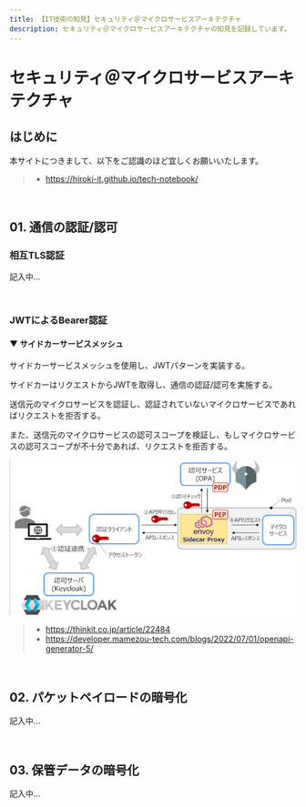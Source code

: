 ```yaml
---
title: 【IT技術の知見】セキュリティ＠マイクロサービスアーキテクチャ
description: セキュリティ＠マイクロサービスアーキテクチャの知見を記録しています。
---
```


# セキュリティ＠マイクロサービスアーキテクチャ

## はじめに

本サイトにつきまして、以下をご認識のほど宜しくお願いいたします。

> - https://hiroki-it.github.io/tech-notebook/

<br>

## 01. 通信の認証/認可

### 相互TLS認証

記入中...

<br>

### JWTによるBearer認証

#### ▼ サイドカーサービスメッシュ

サイドカーサービスメッシュを使用し、JWTパターンを実装する。

サイドカーはリクエストからJWTを取得し、通信の認証/認可を実施する。

送信元のマイクロサービスを認証し、認証されていないマイクロサービスであればリクエストを拒否する。

また、送信元のマイクロサービスの認可スコープを検証し、もしマイクロサービスの認可スコープが不十分であれば、リクエストを拒否する。

![micro-authentication_type_jwt_service-mesh](https://raw.githubusercontent.com/hiroki-it/tech-notebook-images/master/images/micro-authentication_type_jwt_service-mesh.png)

> - https://thinkit.co.jp/article/22484
> - https://developer.mamezou-tech.com/blogs/2022/07/01/openapi-generator-5/

<br>

## 02. パケットペイロードの暗号化

記入中...

<br>

## 03. 保管データの暗号化

記入中...

<br>
